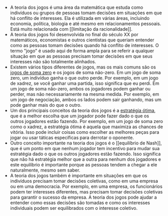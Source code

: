 ---
---

- A teoria dos jogos é uma área da matemática que estuda como indivíduos ou grupos de pessoas tomam decisões em situações em que há conflito de interesses. Ela é utilizada em várias áreas, incluindo economia, política, biologia e até mesmo em relacionamentos pessoais. Está muito relacionada com [[limitação da racionalidade]].
- A teoria dos jogos foi desenvolvida no final do século XX por matemáticos, economistas e outros cientistas que queriam entender como as pessoas tomam decisões quando há conflito de interesses. O termo "jogo" é usado aqui de forma ampla para se referir a qualquer situação em que as pessoas precisam tomar decisões em que seus interesses não são totalmente alinhados.
- Existem vários tipos diferentes de jogos, mas os mais comuns são os [jogos de soma zero](https://pt.wikipedia.org/wiki/Soma-zero) e os jogos de soma não-zero. Em um jogo de soma zero, um indivíduo ganha o que outro perde. Por exemplo, em um jogo de xadrez, se você ganhar uma partida, isso significa que eu perdi. Em um jogo de soma não-zero, ambos os jogadores podem ganhar ou perder, mas não necessariamente na mesma medida. Por exemplo, em um jogo de negociação, ambos os lados podem sair ganhando, mas um pode ganhar mais do que o outro.
- Um dos principais conceitos da teoria dos jogos é a [estratégia ótima](https://pt.wikipedia.org/wiki/Estrat%C3%A9gia_(teoria_dos_jogos)), que é a melhor escolha que um jogador pode fazer dado o que os outros jogadores estão fazendo. Por exemplo, em um jogo de soma zero como o xadrez, a estratégia ótima é aquela que maximiza as chances de vitória. Isso pode incluir coisas como escolher as melhores peças para jogar ou usar táticas específicas para derrotar o oponente.
- Outro conceito importante na teoria dos jogos é o [[equilíbrio de Nash]], que é um ponto em que nenhum jogador tem incentivo para mudar sua estratégia dado o que os outros jogadores estão fazendo. Isso significa que não há estratégia melhor que a outra para nenhum dos jogadores e este equilíbrio é importante porque as pessoas tendem a chegar a ele naturalmente, mesmo sem saber.
- A teoria dos jogos também é importante em situações em que os indivíduos precisam tomar decisões coletivas, como em uma empresa ou em uma democracia. Por exemplo, em uma empresa, os funcionários podem ter interesses diferentes, mas precisam tomar decisões coletivas para garantir o sucesso da empresa. A teoria dos jogos pode ajudar a entender como essas decisões são tomadas e como os interesses individuais podem ser equilibrados com o interesse coletivo.